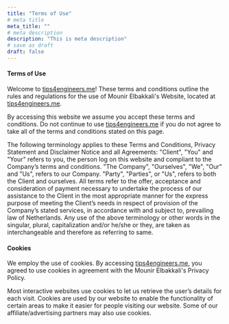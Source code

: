 ```yaml
---
title: "Terms of Use"
# meta title
meta_title: ""
# meta description
description: "This is meta description"
# save as draft
draft: false
---
```





#### Terms of Use

Welcome to [tips4engineers.me](https://tips4engineers.me/)! These terms and conditions outline the rules and regulations for the use of Mounir Elbakkali's Website, located at [tips4engineers.me](https://tips4engineers.me/).

By accessing this website we assume you accept these terms and conditions. Do not continue to use [tips4engineers.me](https://tips4engineers.me/) if you do not agree to take all of the terms and conditions stated on this page.

The following terminology applies to these Terms and Conditions, Privacy Statement and Disclaimer Notice and all Agreements: "Client", "You" and "Your" refers to you, the person log on this website and compliant to the Company’s terms and conditions. "The Company", "Ourselves", "We", "Our" and "Us", refers to our Company. "Party", "Parties", or "Us", refers to both the Client and ourselves. All terms refer to the offer, acceptance and consideration of payment necessary to undertake the process of our assistance to the Client in the most appropriate manner for the express purpose of meeting the Client’s needs in respect of provision of the Company’s stated services, in accordance with and subject to, prevailing law of Netherlands. Any use of the above terminology or other words in the singular, plural, capitalization and/or he/she or they, are taken as interchangeable and therefore as referring to same.

#### Cookies 

We employ the use of cookies. By accessing [tips4engineers.me](https://tips4engineers.me/), you agreed to use cookies in agreement with the Mounir Elbakkali's Privacy Policy.

Most interactive websites use cookies to let us retrieve the user’s details for each visit. Cookies are used by our website to enable the functionality of certain areas to make it easier for people visiting our website. Some of our affiliate/advertising partners may also use cookies.


